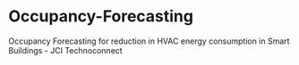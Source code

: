 # Occupancy-Forecasting
Occupancy Forecasting for reduction in HVAC energy consumption in Smart Buildings - JCI Technoconnect
